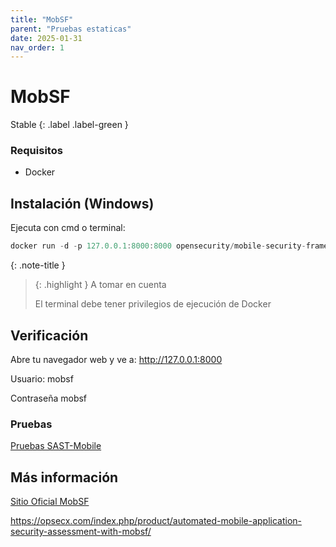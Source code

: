 ```yaml
---
title: "MobSF"
parent: "Pruebas estaticas"
date: 2025-01-31
nav_order: 1
---
```

# MobSF

Stable
{: .label .label-green }

### Requisitos
- Docker

## Instalación (Windows)
Ejecuta con cmd o terminal:

```js
docker run -d -p 127.0.0.1:8000:8000 opensecurity/mobile-security-framework-mobsf:latest
```

{: .note-title }
> {: .highlight }
> A tomar en cuenta
>
> El terminal debe tener privilegios de ejecución de Docker


## Verificación
Abre tu navegador web y ve a: http://127.0.0.1:8000

Usuario: mobsf

Contraseña mobsf

### Pruebas
[Pruebas SAST-Mobile](https://app.gitbook.com/o/A2Cpv0gLqxIrlygKdv7s/s/YajLMGfxqY2nlW6sIaZ0/pruebas-estaticas-sast-mobile)


## Más información

[Sitio Oficial MobSF](https://github.com/MobSF/Mobile-Security-Framework-MobSF)

<a href="https://opsecx.com/index.php/product/automated-mobile-application-security-assessment-with-mobsf/">https://opsecx.com/index.php/product/automated-mobile-application-security-assessment-with-mobsf/</a>

